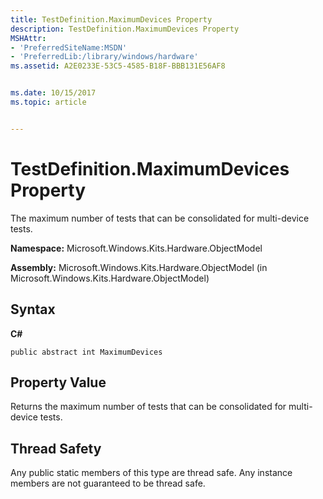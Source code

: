 ```yaml
---
title: TestDefinition.MaximumDevices Property
description: TestDefinition.MaximumDevices Property
MSHAttr:
- 'PreferredSiteName:MSDN'
- 'PreferredLib:/library/windows/hardware'
ms.assetid: A2E0233E-53C5-4585-B18F-BBB131E56AF8


ms.date: 10/15/2017
ms.topic: article


---
```


# TestDefinition.MaximumDevices Property


The maximum number of tests that can be consolidated for multi-device tests.

**Namespace:** Microsoft.Windows.Kits.Hardware.ObjectModel

**Assembly:** Microsoft.Windows.Kits.Hardware.ObjectModel (in Microsoft.Windows.Kits.Hardware.ObjectModel)

## <span id="Syntax"></span><span id="syntax"></span><span id="SYNTAX"></span>Syntax


**C#**

`public abstract int MaximumDevices`

## <span id="Property_Value"></span><span id="property_value"></span><span id="PROPERTY_VALUE"></span>Property Value


Returns the maximum number of tests that can be consolidated for multi-device tests.

## <span id="Thread_Safety"></span><span id="thread_safety"></span><span id="THREAD_SAFETY"></span>Thread Safety


Any public static members of this type are thread safe. Any instance members are not guaranteed to be thread safe.

 

 






